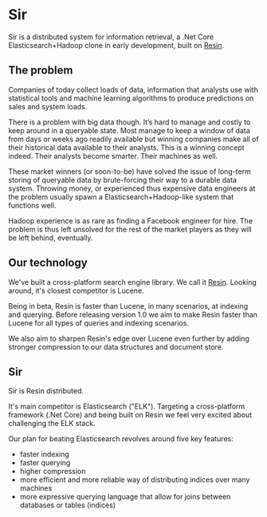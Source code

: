 # Sir
Sir is a distributed system for information retrieval, a .Net Core Elasticsearch+Hadoop clone in early development, built on [Resin](https://github.com/kreeben/resin). 

## The problem
Companies of today collect loads of data, information that analysts use with statistical tools and machine learning algorithms to produce predictions on sales and system loads.

There is a problem with big data though. It’s hard to manage and costly to keep around in a queryable state. Most manage to keep a window of data from days or weeks ago readily available but winning companies make all of their historical data available to their analysts. This is a winning concept indeed. Their analysts become smarter. Their machines as well.

These market winners (or soon-to-be) have solved the issue of long-term storing of queryable data by brute-forcing their way to a durable data system. Throwing money, or experienced thus expensive data engineers at the problem usually spawn a Elasticsearch+Hadoop-like system that functions well.

Hadoop experience is as rare as finding a Facebook engineer for hire. The problem is thus left unsolved for the rest of the market players as they will be left behind, eventually.

## Our technology
We've built a cross-platform search engine library. We call it [Resin](https://github.com/kreeben/resin). Looking around, it's closest competitor is Lucene.

Being in beta, Resin is faster than Lucene, in many scenarios, at indexing and querying. Before releasing version 1.0 we aim to make Resin faster than Lucene for all types of queries and indexing scenarios.

We also aim to sharpen Resin's edge over Lucene even further by adding stronger compression to our data structures and document store.

## Sir
Sir is Resin distributed. 

It's main competitor is Elasticsearch ("ELK"). Targeting a cross-platform framework (.Net Core) and being built on Resin we feel very excited about challenging the ELK stack.

Our plan for beating Elasticsearch revolves around five key features:

- faster indexing
- faster querying
- higher compression
- more efficient and more reliable way of distributing indices over many machines
- more expressive querying language that allow for joins between databases or tables (indices)
